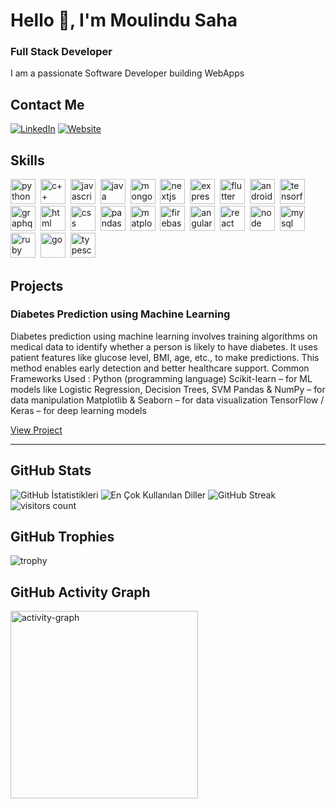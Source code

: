 # Hello 👋, I'm Moulindu Saha
### Full Stack Developer

I am a passionate Software Developer building WebApps

## Contact Me
<p><a href="https://www.linkedin.com/in/moulindu-saha-20433822b/" target="_blank"><img src="https://img.shields.io/badge/LinkedIn-%230077B5.svg?&style=flat-square&logo=linkedin&logoColor=white" alt="LinkedIn"></a> <a href="https://www.facebook.com/profile.php?id=100079270833895" target="_blank"><img src="https://img.shields.io/badge/Website-%23FF7139.svg?&style=flat-square&logo=Firefox&logoColor=white" alt="Website"></a> </p>

## Skills

<p align="left">
<img src="https://cdn.jsdelivr.net/gh/devicons/devicon/icons/python/python-original.svg" alt="python" width="40" height="40"/>&nbsp;
<img src="https://cdn.jsdelivr.net/gh/devicons/devicon/icons/github/github-original.svg" alt="c++" width="40" height="40"/>&nbsp;
<img src="https://cdn.jsdelivr.net/gh/devicons/devicon/icons/javascript/javascript-original.svg" alt="javascript" width="40" height="40"/>&nbsp;
<img src="https://cdn.jsdelivr.net/gh/devicons/devicon/icons/java/java-original.svg" alt="java" width="40" height="40"/>&nbsp;
<img src="https://cdn.jsdelivr.net/gh/devicons/devicon/icons/mongodb/mongodb-original.svg" alt="mongodb" width="40" height="40"/>&nbsp;
<img src="https://cdn.jsdelivr.net/gh/devicons/devicon/icons/nextjs/nextjs-original.svg" alt="nextjs" width="40" height="40"/>&nbsp;
<img src="https://cdn.jsdelivr.net/gh/devicons/devicon/icons/express/express-original.svg" alt="express" width="40" height="40"/>&nbsp;
<img src="https://cdn.jsdelivr.net/gh/devicons/devicon/icons/flutter/flutter-original.svg" alt="flutter" width="40" height="40"/>&nbsp;
<img src="https://cdn.jsdelivr.net/gh/devicons/devicon/icons/android/android-original.svg" alt="android" width="40" height="40"/>&nbsp;
<img src="https://cdn.jsdelivr.net/gh/devicons/devicon/icons/tensorflow/tensorflow-original.svg" alt="tensorflow" width="40" height="40"/>&nbsp;
<img src="https://cdn.jsdelivr.net/gh/devicons/devicon/icons/graphql/graphql-plain.svg" alt="graphql" width="40" height="40"/>&nbsp;
<img src="https://cdn.jsdelivr.net/gh/devicons/devicon/icons/html5/html5-original.svg" alt="html" width="40" height="40"/>&nbsp;
<img src="https://cdn.jsdelivr.net/gh/devicons/devicon/icons/css3/css3-original.svg" alt="css" width="40" height="40"/>&nbsp;
<img src="https://cdn.jsdelivr.net/gh/devicons/devicon/icons/pandas/pandas-original.svg" alt="pandas" width="40" height="40"/>&nbsp;
<img src="https://cdn.jsdelivr.net/gh/devicons/devicon/icons/matplotlib/matplotlib-original.svg" alt="matplotlib" width="40" height="40"/>&nbsp;
<img src="https://cdn.jsdelivr.net/gh/devicons/devicon/icons/firebase/firebase-plain.svg" alt="firebase" width="40" height="40"/>&nbsp;
<img src="https://cdn.jsdelivr.net/gh/devicons/devicon/icons/angularjs/angularjs-original.svg" alt="angular" width="40" height="40"/>&nbsp;
<img src="https://cdn.jsdelivr.net/gh/devicons/devicon/icons/react/react-original.svg" alt="react" width="40" height="40"/>&nbsp;
<img src="https://cdn.jsdelivr.net/gh/devicons/devicon/icons/nodejs/nodejs-original.svg" alt="node" width="40" height="40"/>&nbsp;
<img src="https://cdn.jsdelivr.net/gh/devicons/devicon/icons/mysql/mysql-original.svg" alt="mysql" width="40" height="40"/>&nbsp;
<img src="https://cdn.jsdelivr.net/gh/devicons/devicon/icons/ruby/ruby-original.svg" alt="ruby" width="40" height="40"/>&nbsp;
<img src="https://cdn.jsdelivr.net/gh/devicons/devicon/icons/go/go-original.svg" alt="go" width="40" height="40"/>&nbsp;
<img src="https://cdn.jsdelivr.net/gh/devicons/devicon/icons/typescript/typescript-original.svg" alt="typescript" width="40" height="40"/>&nbsp;
</p>

## Projects

### Diabetes Prediction using Machine Learning

Diabetes prediction using machine learning involves training algorithms on medical data to identify whether a person is likely to have diabetes. It uses patient features like glucose level, BMI, age, etc., to make predictions. This method enables early detection and better healthcare support.
Common Frameworks Used :
Python (programming language)
Scikit-learn – for ML models like Logistic Regression,
Decision Trees, SVM
Pandas & NumPy – for data manipulation
Matplotlib & Seaborn – for data visualization
TensorFlow / Keras – for deep learning models

[View Project](https://github.com/msaha-bhoot271105/Diabetes-Prediction-using-ML-)

---

## GitHub Stats

<img src="https://github-readme-stats.vercel.app/api?username=msaha-bhoot271105&show_icons=true&count_private=true&theme=null" alt="GitHub İstatistikleri" />

<img src="https://github-readme-stats.vercel.app/api/top-langs/?username=msaha-bhoot271105&layout=compact&theme=null" alt="En Çok Kullanılan Diller" />

<img src="https://github-readme-streak-stats.herokuapp.com/?user=msaha-bhoot271105&theme=null" alt="GitHub Streak" />

<img src="https://profile-counter.glitch.me/msaha-bhoot271105/count.svg?" alt="visitors count" />

## GitHub Trophies

<img src="https://github-profile-trophy.vercel.app/?username=msaha-bhoot271105" alt="trophy" />

## GitHub Activity Graph

<img src="https://github-readme-activity-graph.vercel.app/graph?username=msaha-bhoot271105&radius=16&theme=github&area=true&order=5" height="300" alt="activity-graph" />

